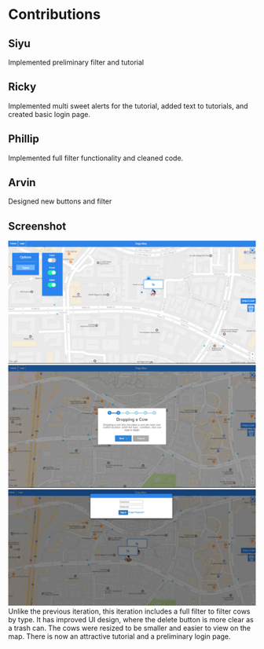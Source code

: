 # Contributions

## Siyu
Implemented preliminary filter and tutorial

## Ricky
Implemented multi sweet alerts for the tutorial, added text to tutorials, and created basic login page.

## Phillip
Implemented full filter functionality and cleaned code.

## Arvin
Designed new buttons and filter

## Screenshot
![Screenshot](Images/Milestone11.png)
![Screenshot](Images/Milestone11_2.png)
![Screenshot](Images/Milestone11_3.png)
Unlike the previous iteration, this iteration includes a full filter to filter cows by type. It has improved UI design, where the delete button is more clear as a trash can. The cows were resized to be smaller and easier to view on the map. There is now an attractive tutorial and a preliminary login page.     